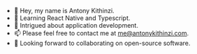 - 👋 Hey, my name is Antony Kithinzi.
- 🌱 Learning React Native and Typescript.
- 🤔 Intrigued about application development.
- 📫 Please feel free to contact me at [me@antonykithinzi.com](mailto:me@antonykithinzi.com).
- 💞 Looking forward to collaborating on open-source software.
 <!---
- 👀 I’m interested in ...
- 🌱 I’m currently learning ...
- 📫 How to reach me ...
- 💞️ I’m looking to collaborate on...

Tony-MK/Tony-MK is a ✨ unique ✨ repository because its `README.md` (this file) appears on your GitHub profile.
You can click the Preview link to take a look at your changes.
--->
